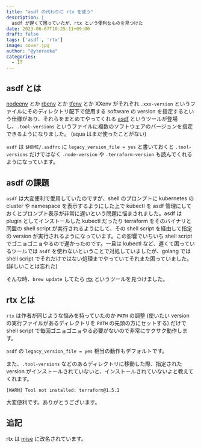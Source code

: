 ```yaml
---
title: "asdf の代わりに rtx を使う"
description: |
  asdf が遅くて困っていたが、rtx という便利なものを見つけた
date: 2023-06-07T10:25:11+09:00
draft: false
tags: ['asdf', 'rtx']
image: cover.jpg
author: "@yteraoka"
categories:
  - IT
---
```


## asdf とは

[nodeenv](https://github.com/nodenv/nodenv) とか [rbenv](https://github.com/rbenv/rbenv) とか [tfenv](https://github.com/tfutils/tfenv) とか XXenv がそれぞれ `.xxx-version` というファイルにそのディレクトリ配下で使用する software の version を指定するという仕様があり、それらをまとめてやってくれる [asdf](https://github.com/asdf-vm/asdf) というツールが登場し、`.tool-versions` というファイルに複数のソフトウェアのバージョンを指定できるようになりました。 (aqua はまだ使ったことがない)

`asdf` は `$HOME/.asdfrc` に `legacy_version_file = yes` と書いておくと `.tool-versions` だけではなく `.node-version` や `.terraform-version` も読んでくれるようになっています。

## asdf の課題

`asdf` は大変便利で愛用していたのですが、shell のプロンプトに kubernetes の cluster や namespace を表示するようにした上で kubectl を asdf 管理にしておくとプロンプト表示が非常に遅いという問題に悩まされました。asdf は plugin としてインストールした kubectl だったり terraform をそのバイナリと同盟の shell script が実行されるようにして、その shell script を経由して指定の version が実行されるようになっています。この影響でいちいち shell script でゴニョゴニョやるので遅かったのです。一旦は kubectl など、遅くて困っているツールでは `asdf` を使わないということで対処していましたが、golang では shell script でそれだけではない処理までやっていてそれまた困っていました。(詳しいことは忘れた)

そんな時、`brew update` してたら [rtx](https://github.com/jdxcode/rtx) というツールを見つけました。

## rtx とは

`rtx` は作者が同じような悩みを持っていたのか `PATH` の調整 (使いたい version の実行ファイルがあるディレクトリを `PATH` の先頭の方にセットする) だけで shell script で毎回ゴニョゴニョやる必要がないので非常にサクサク動作します。

`asdf` の `legacy_version_file = yes` 相当の動作もデフォルトです。

また、`.tool-versions` などのあるディレクトリに移動した際、指定された version がインストールされていないと、インストールされていないよと教えてくれます。

```
[WARN] Tool not installed: terraform@1.5.1
```

大変便利です。ありがとうございます。

## 追記

rtx は [mise](https://github.com/jdx/mise) に改名されています。

